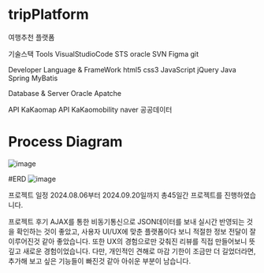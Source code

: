 # tripPlatform
여행추천 플랫폼

기술스택
 Tools
  VisualStudioCode
  STS
  oracle
  SVN
  Figma
  git

 Developer Language & FrameWork
  html5
  css3
  JavaScript
  jQuery
  Java
  Spring
  MyBatis

 Database & Server
  Oracle
  Apatche

 API
  KaKaomap API
  KaKaomobility
  naver
  공공데이터

# Process Diagram
![image](https://private-user-images.githubusercontent.com/169329434/376105390-d5a14ef2-b4a5-446e-9c09-679b3e4282ba.png?jwt=eyJhbGciOiJIUzI1NiIsInR5cCI6IkpXVCJ9.eyJpc3MiOiJnaXRodWIuY29tIiwiYXVkIjoicmF3LmdpdGh1YnVzZXJjb250ZW50LmNvbSIsImtleSI6ImtleTUiLCJleHAiOjE3Mjg4NzkxNjMsIm5iZiI6MTcyODg3ODg2MywicGF0aCI6Ii8xNjkzMjk0MzQvMzc2MTA1MzkwLWQ1YTE0ZWYyLWI0YTUtNDQ2ZS05YzA5LTY3OWIzZTQyODJiYS5wbmc_WC1BbXotQWxnb3JpdGhtPUFXUzQtSE1BQy1TSEEyNTYmWC1BbXotQ3JlZGVudGlhbD1BS0lBVkNPRFlMU0E1M1BRSzRaQSUyRjIwMjQxMDE0JTJGdXMtZWFzdC0xJTJGczMlMkZhd3M0X3JlcXVlc3QmWC1BbXotRGF0ZT0yMDI0MTAxNFQwNDA3NDNaJlgtQW16LUV4cGlyZXM9MzAwJlgtQW16LVNpZ25hdHVyZT1kYmViZTcyODVjMTdiZjlkODdhOTA0ZDAxM2YwYjEyMGE2ZTI4N2IzNWFlMzcwOGI3YmJjZmY3OTcxMTEwMzIyJlgtQW16LVNpZ25lZEhlYWRlcnM9aG9zdCJ9.ilTkRlX8XMHAatKcmJM5eqLECrSesCCXKPmHkTT154Y)

#ERD
 ![image](https://private-user-images.githubusercontent.com/169329434/376106022-8bdc4ad1-4c4d-4f26-b697-15f871d6b0bf.png?jwt=eyJhbGciOiJIUzI1NiIsInR5cCI6IkpXVCJ9.eyJpc3MiOiJnaXRodWIuY29tIiwiYXVkIjoicmF3LmdpdGh1YnVzZXJjb250ZW50LmNvbSIsImtleSI6ImtleTUiLCJleHAiOjE3Mjg4NzkyNjAsIm5iZiI6MTcyODg3ODk2MCwicGF0aCI6Ii8xNjkzMjk0MzQvMzc2MTA2MDIyLThiZGM0YWQxLTRjNGQtNGYyNi1iNjk3LTE1Zjg3MWQ2YjBiZi5wbmc_WC1BbXotQWxnb3JpdGhtPUFXUzQtSE1BQy1TSEEyNTYmWC1BbXotQ3JlZGVudGlhbD1BS0lBVkNPRFlMU0E1M1BRSzRaQSUyRjIwMjQxMDE0JTJGdXMtZWFzdC0xJTJGczMlMkZhd3M0X3JlcXVlc3QmWC1BbXotRGF0ZT0yMDI0MTAxNFQwNDA5MjBaJlgtQW16LUV4cGlyZXM9MzAwJlgtQW16LVNpZ25hdHVyZT0yNWRiNDZhMmFmYjg4YWUxYTg4ZmNhZTgxYjNkMDY2NmRkMDAwNzUzMDZmMzMxYmE1ZjdhZmJkMGRkYWIyNTI4JlgtQW16LVNpZ25lZEhlYWRlcnM9aG9zdCJ9.CH2lTedKMCrdsXnHSD5wiafzqViMHtqPy3RSXMvAgws)

프로젝트 일정
2024.08.06부터 2024.09.20일까지 총45일간 프로젝트를 진행하였습니다.

프로젝트 후기
AJAX를 통한 비동기통신으로 JSON데이터를 보내 실시간 반영되는 것을 확인하는 것이 좋았고,
사용자 UI/UX에 맞춘 플랫폼이다 보니 적절한 정보 전달이 잘 이루어진것 같아 좋았습니다.
또한 UX의 경험으로만 갖춰진 리뷰를 직접 만들어보니 뜻깊고 새로운 경험이었습니다.
다만, 개인적인 견해로 마감 기한이 조금만 더 길었더라면, 추가해 보고 싶은 기능들이 빠진것 같아 아쉬운 부분이 남습니다.
